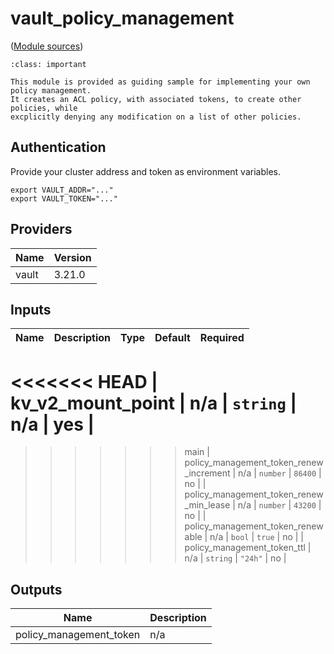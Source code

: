 # vault\_policy\_management

([Module sources](https://github.com/wescale/hashistack/tree/main/terraform/vault_policy_management))

```{admonition} Purpose
:class: important

This module is provided as guiding sample for implementing your own policy management.
It creates an ACL policy, with associated tokens, to create other policies, while
excplicitly denying any modification on a list of other policies.
```

## Authentication

Provide your cluster address and token as environment variables.

```{code-block}
export VAULT_ADDR="..."
export VAULT_TOKEN="..."
```

## Providers

| Name | Version |
|------|---------|
| vault | 3.21.0 |

## Inputs

| Name | Description | Type | Default | Required |
|------|-------------|------|---------|:--------:|
<<<<<<< HEAD
| kv\_v2\_mount\_point | n/a | `string` | n/a | yes |
=======
>>>>>>> main
| policy\_management\_token\_renew\_increment | n/a | `number` | `86400` | no |
| policy\_management\_token\_renew\_min\_lease | n/a | `number` | `43200` | no |
| policy\_management\_token\_renewable | n/a | `bool` | `true` | no |
| policy\_management\_token\_ttl | n/a | `string` | `"24h"` | no |

## Outputs

| Name | Description |
|------|-------------|
| policy\_management\_token | n/a |
